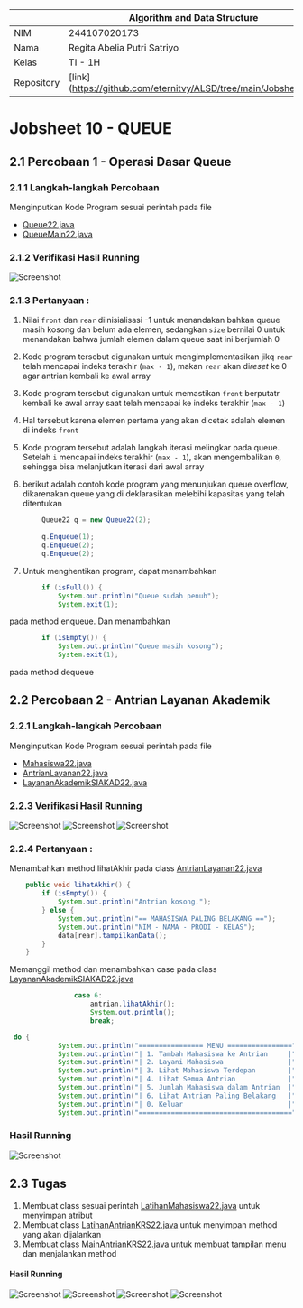 |  | Algorithm and Data Structure |
|--|--|
| NIM |  244107020173|
| Nama |  Regita Abelia Putri Satriyo |
| Kelas | TI - 1H |
| Repository | [link] (https://github.com/eternitvy/ALSD/tree/main/Jobsheet10) |
  

# Jobsheet 10 - QUEUE
  

## 2.1 Percobaan 1 - Operasi Dasar Queue

### 2.1.1 Langkah-langkah Percobaan

Menginputkan Kode Program sesuai perintah pada file 
- [Queue22.java](./sc_code/Queue22.java)
- [QueueMain22.java](./sc_code/QueueMain22.java)


### 2.1.2 Verifikasi Hasil Running

![Screenshot](img/verifikasiP1.png)

### 2.1.3 Pertanyaan :

1. Nilai `front` dan `rear` diinisialisasi -1 untuk menandakan bahkan queue masih kosong dan belum ada elemen, sedangkan `size` bernilai 0 untuk menandakan bahwa jumlah elemen dalam queue saat ini berjumlah 0

2. Kode program tersebut digunakan untuk mengimplementasikan jikq `rear` telah mencapai indeks terakhir (`max - 1`), makan `rear` akan di*reset* ke 0 agar antrian kembali ke awal array

3. Kode program tersebut digunakan untuk memastikan `front` berputatr kembali ke awal array saat telah mencapai ke indeks terakhir (`max - 1`)

4. Hal tersebut karena elemen pertama yang akan dicetak adalah elemen di indeks `front`

5. Kode program tersebut adalah langkah iterasi melingkar pada queue. Setelah `i` mencapai indeks terakhir (`max - 1`), akan mengembalikan `0`, sehingga bisa melanjutkan iterasi dari awal array

6. berikut adalah contoh kode program yang menunjukan queue overflow, dikarenakan queue yang di deklarasikan melebihi kapasitas yang telah ditentukan
```java
        Queue22 q = new Queue22(2);
        
        q.Enqueue(1);
        q.Enqueue(2);
        q.Enqueue(2);
```

7. Untuk menghentikan program, dapat menambahkan
```java
        if (isFull()) {
            System.out.println("Queue sudah penuh");
            System.exit(1);
```

pada method enqueue. Dan menambahkan 
```java
        if (isEmpty()) {
            System.out.println("Queue masih kosong");
            System.exit(1);
```

pada method dequeue

## 2.2 Percobaan 2 - Antrian Layanan Akademik

### 2.2.1 Langkah-langkah Percobaan

Menginputkan Kode Program sesuai perintah pada file 
- [Mahasiswa22.java](./sc_code/Mahasiswa22.java)
- [AntrianLayanan22.java](./sc_code/AntrianLayanan22.java)
- [LayananAkademikSIAKAD22.java](./sc_code/LayananAkademikSIAKAD22.java)

### 2.2.3 Verifikasi Hasil Running

![Screenshot](img/verifikasiP2.png)
![Screenshot](img/verifikasiP22.png)
![Screenshot](img/verifikasiP222.png)

### 2.2.4 Pertanyaan :

Menambahkan method lihatAkhir pada class [AntrianLayanan22.java](./sc_code/AntrianLayanan22)
```java
    public void lihatAkhir() {
        if (isEmpty()) {
            System.out.println("Antrian kosong.");
        } else {
            System.out.println("== MAHASISWA PALING BELAKANG ==");
            System.out.println("NIM - NAMA - PRODI - KELAS");
            data[rear].tampilkanData();
        }
    }
```

Memanggil method dan menambahkan case pada class [LayananAkademikSIAKAD22.java](./sc_code/LayananAkademikSIAKAD.java)
```java
                case 6:
                    antrian.lihatAkhir();
                    System.out.println();
                    break;
```

```java
 do {
            System.out.println("================ MENU ================");
            System.out.println("| 1. Tambah Mahasiswa ke Antrian     |");
            System.out.println("| 2. Layani Mahasiswa                |");
            System.out.println("| 3. Lihat Mahasiswa Terdepan        |");
            System.out.println("| 4. Lihat Semua Antrian             |");
            System.out.println("| 5. Jumlah Mahasiswa dalam Antrian  |");
            System.out.println("| 6. Lihat Antrian Paling Belakang   |");
            System.out.println("| 0. Keluar                          |");
            System.out.println("======================================");
```
### Hasil Running
![Screenshot](img/runningPertanyaanP2.png)

## 2.3 Tugas

1. Membuat class sesuai perintah [LatihanMahasiswa22.java](./sc_code/LatihanMahasiswa22.java) untuk menyimpan atribut
2. Membuat class [LatihanAntrianKRS22.java](./sc_code/LatihanAntrianKRS22.java) untuk menyimpan method yang akan dijalankan
3. Membuat class [MainAntrianKRS22.java](./sc_code/MainAntrianKRS22.java) untuk membuat tampilan menu dan menjalankan method

#### Hasil Running

![Screenshot](img/tugas1.png)
![Screenshot](img/tugas11.png)
![Screenshot](img/tugas111.png)
![Screenshot](img/tugas1111.png)